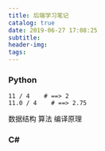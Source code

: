 ```yaml
---
title: 后端学习笔记
catalog: true
date: 2019-06-27 17:08:25
subtitle:
header-img:
tags:
---
```


### Python

    11 / 4    # ==> 2
    11.0 / 4    # ==> 2.75

数据结构
算法
编译原理

### C#